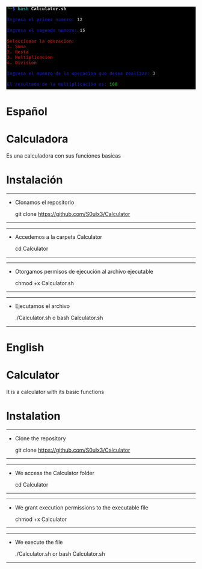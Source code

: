 ![Calculator](https://github.com/S0ulx3/Calculator/blob/main/Calculator.png)

# Español
# Calculadora
Es una calculadora con sus funciones basicas

# Instalación
------------------------------------------------
- Clonamos el repositorio
  
  git clone https://github.com/S0ulx3/Calculator
------------------------------------------------
-----------------------------------
- Accedemos a la carpeta Calculator
  
  cd Calculator
-----------------------------------
-------------------------------------------------------
- Otorgamos permisos de ejecución al archivo ejecutable
  
  chmod +x Calculator.sh
-------------------------------------------------------
----------------------------------------
- Ejecutamos el archivo

  ./Calculator.sh  o  bash Calculator.sh
----------------------------------------

# English
# Calculator
It is a calculator with its basic functions

# Instalation
----------------------------------------------
- Clone the repository
  
  git clone https://github.com/S0ulx3/Calculator
----------------------------------------------
---------------------------------
- We access the Calculator folder
  
  cd Calculator
---------------------------------
-------------------------------------------------------
- We grant execution permissions to the executable file
  
  chmod +x Calculator
-------------------------------------------------------
-----------------------------------------
- We execute the file
  
  ./Calculator.sh  or  bash Calculator.sh
-----------------------------------------
